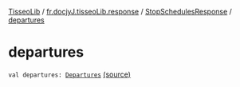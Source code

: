 [TisseoLib](../../index.md) / [fr.docjyJ.tisseoLib.response](../index.md) / [StopSchedulesResponse](index.md) / [departures](./departures.md)

# departures

`val departures: `[`Departures`](../../fr.docjy-j.tisseo-lib.model.stop-schedule/-departures/index.md) [(source)](https://github.com/docjyj/tisseoLib/tree/master/src/main/kotlin/fr/docjyJ/tisseoLib/response/StopSchedulesResponse.kt#L17)